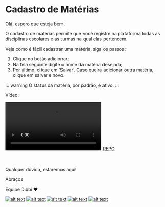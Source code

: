 # Cadastro de Matérias 

Olá, espero que esteja bem.

O cadastro de matérias permite que você registre na plataforma todas as disciplinas escolares e as turmas na qual elas pertencem. 
 
Veja como é fácil cadastrar uma matéria, siga os passos:

1. Clique no botão adicionar;<br>
2. Na tela seguinte digite o nome da matéria desejada;<br>
3. Por último, clique em ‘Salvar’. Caso queira adicionar outra matéria, clique em salvar e novo.

::: warning
O status da matéria, por padrão, é ativo.
:::

Vídeo:

![LOCAL](/cadastro-materias.mp4)
[REPO](https://user-images.githubusercontent.com/94073830/177825941-6909fd74-7807-49d9-a72c-07b180fea28c.mp4)

<br><br>Qualquer dúvida, estaremos aqui!

Abraços

Equipe Dibbi :heart:

[![alt text][1.1]][1]
[![alt text][2.1]][2]
[![alt text][3.1]][3]
[![alt text][4.1]][4]
[![alt text][5.1]][5]

[1.1]: https://orendevelopers.com.br/basedibbi/docsfacebook1.png (Siga nosso Instagram)   
[2.1]: https://orendevelopers.com.br/basedibbi/docsinsta.png (Curta nossa Fanpage) 
[3.1]: https://orendevelopers.com.br/basedibbi/websitedocs1.png (Acesse nosso site)  
[4.1]: https://orendevelopers.com.br/basedibbi/linkedindocs.png (Acompanhe nosso Linkedin)
[5.1]: https://orendevelopers.com.br/basedibbi/whatsappdocs.png (Fale pelo Whatsapp)

[1]: https://www.facebook.com/dibbi.plataforma
[2]: https://www.instagram.com/dibbi.plataforma/
[3]: https://dibbi.com.br/
[4]: https://www.linkedin.com/company/dibbi-plataforma
[5]: https://api.whatsapp.com/send?phone=5585991077098&text=Ol%C3%A1,%20estou%20vindo%20do%20site%20e%20gostaria%20de%20mais%20informa%C3%A7%C3%B5es%20sobre%20a%20Dibbi